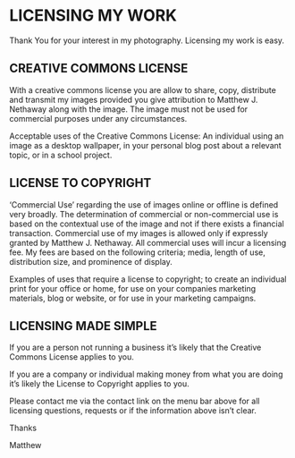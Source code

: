 # LICENSING MY WORK
Thank You for your interest in my photography.  Licensing my work is easy.

## CREATIVE COMMONS LICENSE
With a creative commons license you are allow to share, copy, distribute and transmit my images provided you give attribution to Matthew J. Nethaway along with the image.  The image must not be used for commercial purposes under any circumstances.

Acceptable uses of the Creative Commons License:  An individual using an image as a desktop wallpaper, in your personal blog post about a relevant topic, or in a school project.

## LICENSE TO COPYRIGHT
‘Commercial Use’ regarding the use of images online or offline is defined very broadly.  The determination of commercial or non-commercial use is based on the contextual use of the image and not if there exists a financial transaction.  Commercial use of my images is allowed only if expressly granted by Matthew J. Nethaway.   All commercial uses will incur a licensing fee.  My fees are based on the following criteria; media, length of use, distribution size, and prominence of display.

Examples of uses that require a license to copyright; to create an individual print for your office or home, for use on your companies marketing materials, blog or website, or for use in your marketing campaigns.

## LICENSING MADE SIMPLE
If you are a person not running a business it’s likely that the Creative Commons License applies to you.

If you are a company or individual making money from what you are doing it’s likely the License to Copyright applies to you.

Please contact me via the contact link on the menu bar above for all licensing questions, requests or if the information above isn’t clear.

Thanks

Matthew
